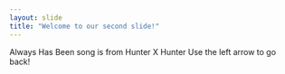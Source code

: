 ```yaml
---
layout: slide
title: "Welcome to our second slide!"
---
```

Always Has Been song is from Hunter X Hunter
Use the left arrow to go back!
